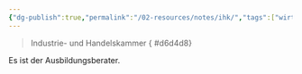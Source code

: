 ```yaml
---
{"dg-publish":true,"permalink":"/02-resources/notes/ihk/","tags":["wirtschaft/bwl"],"noteIcon":"","updated":"2025-09-27T01:32:44.877+02:00"}
---
```


> Industrie- und Handelskammer
{ #d6d4d8}


Es ist der Ausbildungsberater.